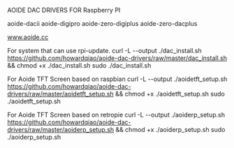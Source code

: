AOIDE DAC DRIVERS FOR Raspberry PI

aoide-dacii
aoide-digipro
aoide-zero-digiplus
aoide-zero-dacplus

www.aoide.cc

For system that can use rpi-update.
curl -L --output ./dac_install.sh https://github.com/howardqiao/aoide-dac-drivers/raw/master/dac_install.sh && chmod +x ./dac_install.sh
sudo ./dac_install.sh

For Aoide TFT Screen based on raspbian
curl -L --output ./aoidetft_setup.sh https://github.com/howardqiao/aoide-dac-drivers/raw/master/aoidetft_setup.sh && chmod +x ./aoidetft_setup.sh
sudo ./aoidetft_setup.sh

For Aoide TFT Screen based on retropie
curl -L --output ./aoiderp_setup.sh https://github.com/howardqiao/aoide-dac-drivers/raw/master/aoiderp_setup.sh && chmod +x ./aoiderp_setup.sh
sudo ./aoiderp_setup.sh
